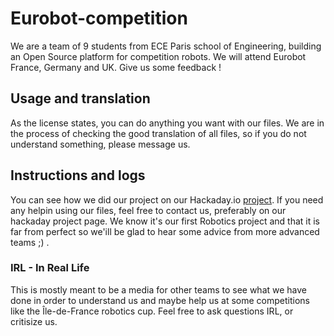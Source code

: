 # Eurobot-competition

We are a team of 9 students from ECE Paris school of Engineering, building an Open Source platform for competition robots. We will attend Eurobot France, Germany and UK. Give us some feedback !

## Usage and translation

As the license states, you can do anything you want with our files. We are in the process of checking the good translation of all files, so if you do not understand something, please message us.

## Instructions and logs

You can see how we did our project on our Hackaday.io [project](http://past.is/atcrt/). If you need any helpin using our files, feel free to contact us, preferably on our hackaday project page. We know it's our first Robotics project and that it is far from perfect so we'ill be glad to hear some advice from more advanced teams ;) .

### IRL - In Real Life

This is mostly meant to be a media for other teams to see what we have done in order to understand us and maybe help us at some competitions like the Île-de-France robotics cup. Feel free to ask questions IRL, or critisize us.
